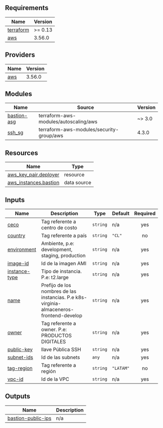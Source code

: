 ## Requirements

| Name | Version |
|------|---------|
| <a name="requirement_terraform"></a> [terraform](#requirement\_terraform) | >= 0.13 |
| <a name="requirement_aws"></a> [aws](#requirement\_aws) | 3.56.0 |

## Providers

| Name | Version |
|------|---------|
| <a name="provider_aws"></a> [aws](#provider\_aws) | 3.56.0 |

## Modules

| Name | Source | Version |
|------|--------|---------|
| <a name="module_bastion-asg"></a> [bastion-asg](#module\_bastion-asg) | terraform-aws-modules/autoscaling/aws | ~> 3.0 |
| <a name="module_ssh_sg"></a> [ssh\_sg](#module\_ssh\_sg) | terraform-aws-modules/security-group/aws | 4.3.0 |

## Resources

| Name | Type |
|------|------|
| [aws_key_pair.deployer](https://registry.terraform.io/providers/hashicorp/aws/3.56.0/docs/resources/key_pair) | resource |
| [aws_instances.bastion](https://registry.terraform.io/providers/hashicorp/aws/3.56.0/docs/data-sources/instances) | data source |

## Inputs

| Name | Description | Type | Default | Required |
|------|-------------|------|---------|:--------:|
| <a name="input_ceco"></a> [ceco](#input\_ceco) | Tag referente a centro de costo | `string` | n/a | yes |
| <a name="input_country"></a> [country](#input\_country) | Tag referente a país | `string` | `"CL"` | no |
| <a name="input_environment"></a> [environment](#input\_environment) | Ambiente, p.e: development, staging, production | `string` | n/a | yes |
| <a name="input_image-id"></a> [image-id](#input\_image-id) | Id de la imagen AMI | `string` | n/a | yes |
| <a name="input_instance-type"></a> [instance-type](#input\_instance-type) | Tipo de instancia. P.e: t2.large | `string` | n/a | yes |
| <a name="input_name"></a> [name](#input\_name) | Prefijo de los nombres de las instancias. P.e k8s-virginia-almaceneros-frontend-develop | `string` | n/a | yes |
| <a name="input_owner"></a> [owner](#input\_owner) | Tag referente a owner. P.e: PRODUCTOS DIGITALES | `string` | n/a | yes |
| <a name="input_public-key"></a> [public-key](#input\_public-key) | llave Pública SSH | `string` | n/a | yes |
| <a name="input_subnet-ids"></a> [subnet-ids](#input\_subnet-ids) | Id de las subnets | `any` | n/a | yes |
| <a name="input_tag-region"></a> [tag-region](#input\_tag-region) | Tag referente a región | `string` | `"LATAM"` | no |
| <a name="input_vpc-id"></a> [vpc-id](#input\_vpc-id) | Id de la VPC | `string` | n/a | yes |

## Outputs

| Name | Description |
|------|-------------|
| <a name="output_bastion-public-ips"></a> [bastion-public-ips](#output\_bastion-public-ips) | n/a |

